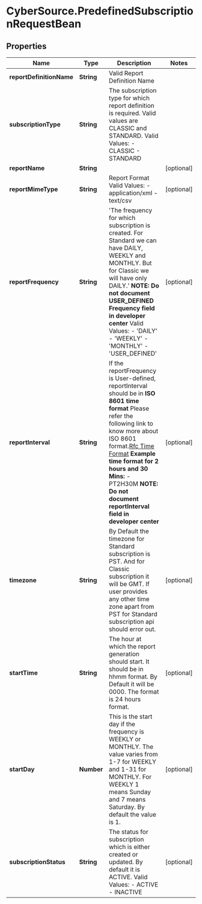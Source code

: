 # CyberSource.PredefinedSubscriptionRequestBean

## Properties
Name | Type | Description | Notes
------------ | ------------- | ------------- | -------------
**reportDefinitionName** | **String** | Valid Report Definition Name | 
**subscriptionType** | **String** | The subscription type for which report definition is required. Valid values are CLASSIC and STANDARD. Valid Values:   - CLASSIC   - STANDARD  | 
**reportName** | **String** |  | [optional] 
**reportMimeType** | **String** | Report Format             Valid Values:   - application/xml   - text/csv  | [optional] 
**reportFrequency** | **String** | 'The frequency for which subscription is created. For Standard we can have DAILY, WEEKLY and MONTHLY. But for Classic we will have only DAILY.' **NOTE: Do not document USER_DEFINED Frequency field in developer center** Valid Values: - 'DAILY' - 'WEEKLY' - 'MONTHLY' - 'USER_DEFINED'  | [optional] 
**reportInterval** | **String** | If the reportFrequency is User-defined, reportInterval should be in **ISO 8601 time format** Please refer the following link to know more about ISO 8601 format.[Rfc Time Format](https://en.wikipedia.org/wiki/ISO_8601#Durations)  **Example time format for 2 hours and 30 Mins:**   - PT2H30M **NOTE: Do not document reportInterval field in developer center**  | [optional] 
**timezone** | **String** | By Default the timezone for Standard subscription is PST. And for Classic subscription it will be GMT. If user provides any other time zone apart from PST for Standard subscription api should error out. | [optional] 
**startTime** | **String** | The hour at which the report generation should start. It should be in hhmm format. By Default it will be 0000. The format is 24 hours format. | [optional] 
**startDay** | **Number** | This is the start day if the frequency is WEEKLY or MONTHLY. The value varies from 1-7 for WEEKLY and 1-31 for MONTHLY. For WEEKLY 1 means Sunday and 7 means Saturday. By default the value is 1. | [optional] 
**subscriptionStatus** | **String** | The status for subscription which is either created or updated. By default it is ACTIVE. Valid Values:   - ACTIVE   - INACTIVE  | [optional] 


